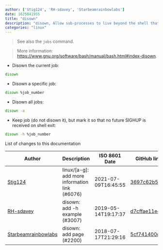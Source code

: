 ```yaml
---
author: ['Stig124', 'RH-sdavey', 'Starbeamrainbowlabs']
date: 1625841955
title: "disown"
description: "disown, Allow sub-processes to live beyond the shell that they are attached to."
categories: "linux"
---
```

> See also the `jobs` command.

> More information: <https://www.gnu.org/software/bash/manual/bash.html#index-disown>.

- Disown the current job:

```bash
disown
```

- Disown a specific job:

```bash
disown %job_number
```

- Disown all jobs:

```bash
disown -a
```

- Keep job (do not disown it), but mark it so that no future SIGHUP is received on shell exit:

```bash
disown -h %job_number
```
List of changes to this documentation


Author | Description | ISO 8601 Date | GitHub link
------|-----|-----|-----
[Stig124](mailto:stigpro@outlook.fr) | linux/[a-g]: add more information link (#6076) | 2021-07-09T16:45:55 | [3697c62b5e5c](https://github.com/tldr-pages/tldr/commit/3697c62b5e5cd9bae7a99c591cb81d1ddcfbf792)
[RH-sdavey](mailto:32485509+RH-sdavey@users.noreply.github.com) | disown: add -h example (#3007) | 2019-05-14T19:17:37 | [d7cffae11e49](https://github.com/tldr-pages/tldr/commit/d7cffae11e491add738562e884bd1318a42d738a)
[Starbeamrainbowlabs](mailto:sbrl@starbeamrainbowlabs.com) | disown: add page (#2200) | 2018-07-17T21:29:16 | [5cf741400ddf](https://github.com/tldr-pages/tldr/commit/5cf741400ddfca6e1a03db67526dff6bc65ba514)


